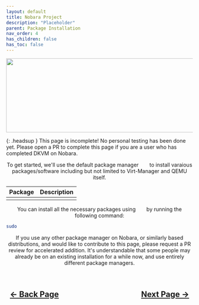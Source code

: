 ```yaml
---
layout: default
title: Nobara Project
description: "Placeholder"
parent: Package Installation
nav_order: 4
has_children: false
has_toc: false
---
```


<style>
  .navigation-container {
    display: flex;
    justify-content: space-between;
    align-items: center;
    width: 100%;
  }
  
  .nav-button {
    margin: 10px;
  }
</style>

<p align="center">
  <img width="650" height="200" src="../../../assets/Headers/HeaderNobaraProject.png">
</p>

{: .headsup }
This page is incomplete! No personal testing has been done yet. Please open a PR to complete this page if you are a user who has completed DKVM on Nobara.

<p align="center">To get started, we'll use the default package manager <code>   </code> to install varaious packages/software including but not limited to Virt-Manager and QEMU itself.</p>

| Package | Description |
| ---- | ---- |
|  |  |

<p align="center">You can install all the necessary packages using <code>   </code> by running the following command:</p>

```bash
sudo 
```

<p align="center">If you use any other package manager on Nobara, or similarly based distributions, and would like to contribute to this page, please request a PR review for accelerated addition. It's understandable that some people may already be on an existing installation for a while now, and use entirely different package managers.</p>

<h2 align="center">
  <br>
  <div class="navigation-container">
    <a class="nav-button" href="../index">&larr; Back Page</a>
    <a class="nav-button" href="../../05-Package-Configuration">Next Page &rarr;</a>
  </div>
  <br>
</h2>

